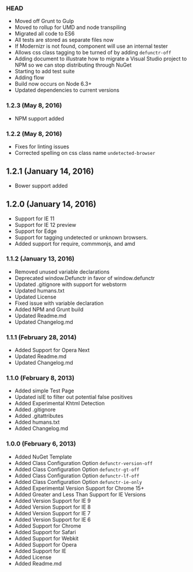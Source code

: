 ### HEAD

* Moved off Grunt to Gulp
* Moved to rollup for UMD and node transpiling
* Migrated all code to ES6
* All tests are stored as separate files now
* If Modernizr is not found, component will use an internal tester
* Allows css class tagging to be turned of by adding `defunctr-off`
* Adding document to illustrate how to migrate a Visual Studio project to NPM so we can stop distributing through NuGet
* Starting to add test suite
* Adding flow
* Build now occurs on Node 6.3+
* Updated dependencies to current versions

### 1.2.3 (May 8, 2016)
* NPM support added

### 1.2.2 (May 8, 2016)
* Fixes for linting issues
* Corrected spelling on css class name `undetected-browser`

## 1.2.1 (January 14, 2016)
* Bower support added

## 1.2.0 (January 14, 2016)
* Support for IE 11
* Support for IE 12 preview
* Support for Edge
* Support for tagging undetected or unknown browsers.
* Added support for require, commmonjs, and amd

### 1.1.2 (January 13, 2016)

* Removed unused variable declarations
* Deprecated window.Defunctr in favor of window.defunctr
* Updated .gitignore with support for webstorm
* Updated humans.txt
* Updated License
* Fixed issue with variable declaration
* Added NPM and Grunt build
* Updated Readme.md
* Updated Changelog.md

### 1.1.1 (February 28, 2014)

* Added Support for Opera Next
* Updated Readme.md
* Updated Changelog.md

### 1.1.0 (February 8, 2013)

* Added simple Test Page
* Updated isIE to filter out potential false positives
* Added Experimental Khtml Detection
* Added .gitignore
* Added .gitattributes
* Added humans.txt
* Added Changelog.md

### 1.0.0 (February 6, 2013)

* Added NuGet Template
* Added Class Configuration Option `defunctr-version-off`
* Added Class Configuration Option `defunctr-gt-off`
* Added Class Configuration Option `defunctr-lf-off`
* Added Class Configuration Option `defunctr-ie-only`
* Added Experimental Version Support for Chrome 15+
* Added Greater and Less Than Support for IE Versions
* Added Version Support for IE 9
* Added Version Support for IE 8
* Added Version Support for IE 7
* Added Version Support for IE 6
* Added Support for Chrome
* Added Support for Safari
* Added Support for Webkit
* Added Support for Opera
* Added Support for IE
* Added License
* Added Readme.md
